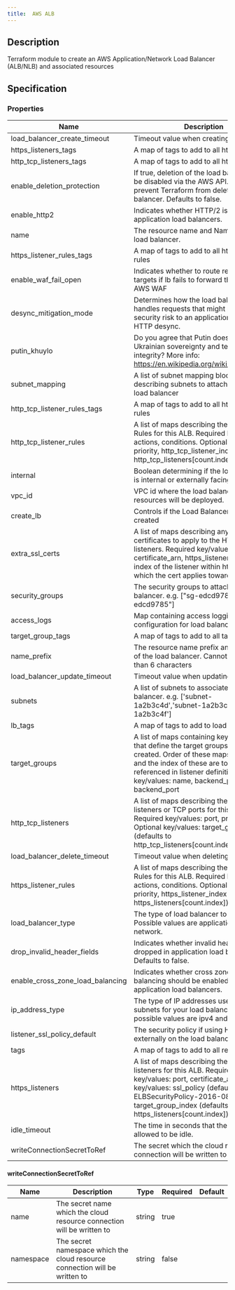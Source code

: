 ```yaml
---
title:  AWS ALB
---
```


## Description

Terraform module to create an AWS Application/Network Load Balancer (ALB/NLB) and associated resources

## Specification


### Properties

 Name | Description | Type | Required | Default 
 ------------ | ------------- | ------------- | ------------- | ------------- 
 load_balancer_create_timeout | Timeout value when creating the ALB. | string | false |  
 https_listeners_tags | A map of tags to add to all https listeners | map(string) | false |  
 http_tcp_listeners_tags | A map of tags to add to all http listeners | map(string) | false |  
 enable_deletion_protection | If true, deletion of the load balancer will be disabled via the AWS API. This will prevent Terraform from deleting the load balancer. Defaults to false. | bool | false |  
 enable_http2 | Indicates whether HTTP/2 is enabled in application load balancers. | bool | false |  
 name | The resource name and Name tag of the load balancer. | string | false |  
 https_listener_rules_tags | A map of tags to add to all https listener rules | map(string) | false |  
 enable_waf_fail_open | Indicates whether to route requests to targets if lb fails to forward the request to AWS WAF | bool | false |  
 desync_mitigation_mode | Determines how the load balancer handles requests that might pose a security risk to an application due to HTTP desync. | string | false |  
 putin_khuylo | Do you agree that Putin doesn't respect Ukrainian sovereignty and territorial integrity? More info: https://en.wikipedia.org/wiki/Putin_khuylo! | bool | false |  
 subnet_mapping | A list of subnet mapping blocks describing subnets to attach to network load balancer | list(map(string)) | false |  
 http_tcp_listener_rules_tags | A map of tags to add to all http listener rules | map(string) | false |  
 http_tcp_listener_rules | A list of maps describing the Listener Rules for this ALB. Required key/values: actions, conditions. Optional key/values: priority, http_tcp_listener_index (default to http_tcp_listeners[count.index]) | any | false |  
 internal | Boolean determining if the load balancer is internal or externally facing. | bool | false |  
 vpc_id | VPC id where the load balancer and other resources will be deployed. | string | false |  
 create_lb | Controls if the Load Balancer should be created | bool | false |  
 extra_ssl_certs | A list of maps describing any extra SSL certificates to apply to the HTTPS listeners. Required key/values: certificate_arn, https_listener_index (the index of the listener within https_listeners which the cert applies toward). | list(map(string)) | false |  
 security_groups | The security groups to attach to the load balancer. e.g. ["sg-edcd9784","sg-edcd9785"] | list(string) | false |  
 access_logs | Map containing access logging configuration for load balancer. | map(string) | false |  
 target_group_tags | A map of tags to add to all target groups | map(string) | false |  
 name_prefix | The resource name prefix and Name tag of the load balancer. Cannot be longer than 6 characters | string | false |  
 load_balancer_update_timeout | Timeout value when updating the ALB. | string | false |  
 subnets | A list of subnets to associate with the load balancer. e.g. ['subnet-1a2b3c4d','subnet-1a2b3c4e','subnet-1a2b3c4f'] | list(string) | false |  
 lb_tags | A map of tags to add to load balancer | map(string) | false |  
 target_groups | A list of maps containing key/value pairs that define the target groups to be created. Order of these maps is important and the index of these are to be referenced in listener definitions. Required key/values: name, backend_protocol, backend_port | any | false |  
 http_tcp_listeners | A list of maps describing the HTTP listeners or TCP ports for this ALB. Required key/values: port, protocol. Optional key/values: target_group_index (defaults to http_tcp_listeners[count.index]) | any | false |  
 load_balancer_delete_timeout | Timeout value when deleting the ALB. | string | false |  
 https_listener_rules | A list of maps describing the Listener Rules for this ALB. Required key/values: actions, conditions. Optional key/values: priority, https_listener_index (default to https_listeners[count.index]) | any | false |  
 load_balancer_type | The type of load balancer to create. Possible values are application or network. | string | false |  
 drop_invalid_header_fields | Indicates whether invalid header fields are dropped in application load balancers. Defaults to false. | bool | false |  
 enable_cross_zone_load_balancing | Indicates whether cross zone load balancing should be enabled in application load balancers. | bool | false |  
 ip_address_type | The type of IP addresses used by the subnets for your load balancer. The possible values are ipv4 and dualstack. | string | false |  
 listener_ssl_policy_default | The security policy if using HTTPS externally on the load balancer. [See](https://docs.aws.amazon.com/elasticloadbalancing/latest/classic/elb-security-policy-table.html). | string | false |  
 tags | A map of tags to add to all resources | map(string) | false |  
 https_listeners | A list of maps describing the HTTPS listeners for this ALB. Required key/values: port, certificate_arn. Optional key/values: ssl_policy (defaults to ELBSecurityPolicy-2016-08), target_group_index (defaults to https_listeners[count.index]) | any | false |  
 idle_timeout | The time in seconds that the connection is allowed to be idle. | number | false |  
 writeConnectionSecretToRef | The secret which the cloud resource connection will be written to | [writeConnectionSecretToRef](#writeConnectionSecretToRef) | false |  


#### writeConnectionSecretToRef

 Name | Description | Type | Required | Default 
 ------------ | ------------- | ------------- | ------------- | ------------- 
 name | The secret name which the cloud resource connection will be written to | string | true |  
 namespace | The secret namespace which the cloud resource connection will be written to | string | false |  

